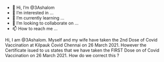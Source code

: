 - 👋 Hi, I’m @3Ashalom
- 👀 I’m interested in ...
- 🌱 I’m currently learning ...
- 💞️ I’m looking to collaborate on ...
- 📫 How to reach me ...

<!---
3Ashalom/3Ashalom is a ✨ special ✨ repository because its `README.md` (this file) appears on your GitHub profile.
You can click the Preview link to take a look at your changes.
--->
Hi, I am @3Ashalom. Myself and my wife have taken the 2nd Dose of Covid Vaccination at Kilpauk Covid Chennai on 26 March 2021. However the Certificate isued to us states that we have taken the FIRST Dose on
of Covid Vaccination on 26 March 2021. How do we correct this ?
